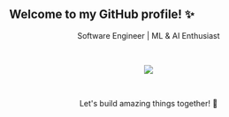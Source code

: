 ## Welcome to my GitHub profile! ✨

<p align="center">
  Software Engineer | ML & AI Enthusiast 
</p>


<br>

<p align="center">
<a target="_blank" href="https://www.youtube.com/@agapios"><img src="https://img.shields.io/badge/YouTube-red?style=for-the-badge&logo=youtube&logoColor=white"></img></a>
</p>
<!-- Add more social links as needed -->
<br>

<p align="center">
  Let's build amazing things together! 🚀
</p>


